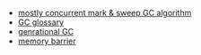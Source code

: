 * [mostly concurrent mark & sweep GC algorithm](http://www.nminoru.jp/~nminoru/java/cms/concurrent_mark_sweep.html)
* [GC glossary](http://www.iecc.com/gclist/GC-algorithms.html)
* [genrational GC](http://wiki.livedoor.jp/author_nari/d/GC/extend/%C0%A4%C2%E5%CA%CCGC)
* [memory barrier](http://stackoverflow.com/questions/5305983/memory-barrier-implementation-for-a-garbage-collector)